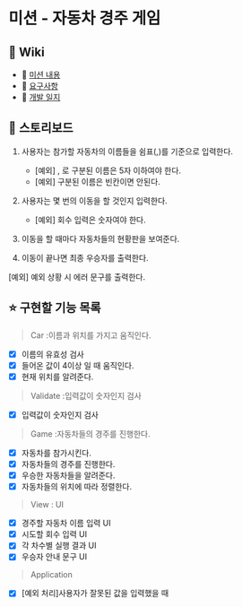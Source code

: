 # 미션 - 자동차 경주 게임

## 📌 Wiki
- 📍 [미션 내용](https://github.com/tonic523/java-racingcar-precourse/wiki/%EB%AF%B8%EC%85%98-%EB%82%B4%EC%9A%A9)
- 🧐 [요구사항](https://github.com/tonic523/java-racingcar-precourse/wiki/%EC%9A%94%EA%B5%AC%EC%82%AC%ED%95%AD)
- 📝 [개발 일지](https://github.com/tonic523/java-racingcar-precourse/wiki/%EA%B0%9C%EB%B0%9C-%EC%9D%BC%EC%A7%80)

## 👣 스토리보드

1. 사용자는 참가할 자동차의 이름들을 쉼표(,)를 기준으로 입력한다.
   - [예외] , 로 구분된 이름은 5자 이하여야 한다.
   - [예외] 구분된 이름은 빈칸이면 안된다.

2. 사용자는 몇 번의 이동을 할 것인지 입력한다.
   - [예외] 회수 입력은 숫자여야 한다.
3. 이동을 할 때마다 자동차들의 현황판을 보여준다.
4. 이동이 끝나면 최종 우승자를 출력한다.

[예외] 예외 상황 시 에러 문구를 출력한다.

## ⭐️ 구현할 기능 목록
> Car :이름과 위치를 가지고 움직인다.
-[x] 이름의 유효성 검사
-[x] 들어온 값이 4이상 일 때 움직인다.
-[x] 현재 위치를 알려준다.

> Validate :입력값이 숫자인지 검사
-[x] 입력값이 숫자인지 검사

> Game :자동차들의 경주를 진행한다.
- [x] 자동차를 참가시킨다.
- [x] 자동차들의 경주를 진행한다.
- [x] 우승한 자동차들을 알려준다.
- [x] 자동차들의 위치에 따라 정렬한다.

> View : UI
- [x] 경주할 자동차 이름 입력 UI
- [x] 시도할 회수 입력 UI
- [x] 각 차수별 실행 결과 UI
- [x] 우승자 안내 문구 UI

> Application
- [x] [예외 처리]사용자가 잘못된 값을 입력했을 때